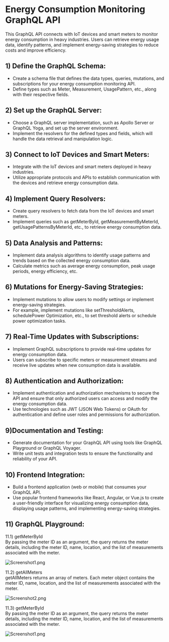 # Energy Consumption Monitoring GraphQL API

This GraphQL API connects with IoT devices and smart meters to monitor energy consumption in heavy industries. Users can retrieve energy usage data, identify patterns, and implement energy-saving strategies to reduce costs and improve efficiency.

## 1) Define the GraphQL Schema:

* Create a schema file that defines the data types, queries, mutations, and subscriptions for your energy consumption monitoring API.
* Define types such as Meter, Measurement, UsagePattern, etc., along with their respective fields.

## 2) Set up the GraphQL Server:

* Choose a GraphQL server implementation, such as Apollo Server or GraphQL Yoga, and set up the server environment.
* Implement the resolvers for the defined types and fields, which will handle the data retrieval and manipulation logic.

## 3) Connect to IoT Devices and Smart Meters:

* Integrate with the IoT devices and smart meters deployed in heavy industries.
* Utilize appropriate protocols and APIs to establish communication with the devices and retrieve energy consumption data.

## 4) Implement Query Resolvers:

* Create query resolvers to fetch data from the IoT devices and smart meters.
* Implement queries such as getMeterById, getMeasurementByMeterId, getUsagePatternsByMeterId, etc., to retrieve energy consumption data.

## 5) Data Analysis and Patterns:

* Implement data analysis algorithms to identify usage patterns and trends based on the collected energy consumption data.
* Calculate metrics such as average energy consumption, peak usage periods, energy efficiency, etc.

## 6) Mutations for Energy-Saving Strategies:

* Implement mutations to allow users to modify settings or implement energy-saving strategies.
* For example, implement mutations like setThresholdAlerts, schedulePower Optimization, etc., to set threshold alerts or schedule power optimization tasks.

## 7) Real-Time Updates with Subscriptions:

* Implement GraphQL subscriptions to provide real-time updates for energy consumption data.
* Users can subscribe to specific meters or measurement streams and receive live updates when new consumption data is available.

## 8) Authentication and Authorization:

* Implement authentication and authorization mechanisms to secure the API and ensure that only authorized users can access and modify the energy consumption data.
* Use technologies such as JWT (JSON Web Tokens) or OAuth for authentication and define user roles and permissions for authorization.

## 9)Documentation and Testing:

* Generate documentation for your GraphQL API using tools like GraphQL Playground or GraphQL Voyager.
* Write unit tests and integration tests to ensure the functionality and reliability of your API.

## 10) Frontend Integration:

* Build a frontend application (web or mobile) that consumes your GraphQL API.
* Use popular frontend frameworks like React, Angular, or Vue.js to create a user-friendly interface for visualizing energy consumption data, displaying usage patterns, and implementing energy-saving strategies.

## 11) GraphQL Playground:

11.1) getMeterById<br>
By passing the meter ID as an argument, the query returns the meter details, including the meter ID, name, location, and the list of measurements associated with the meter.

![Screenshot1.png](https://github.com/miguelamello/spring-java/blob/main/Screenshot1.png)
<br>

11.2) getAllMeters<br>
getAllMeters returns an array of meters. Each meter object contains the meter ID, name, location, and the list of measurements associated with the meter.

![Screenshot2.png](https://github.com/miguelamello/spring-java/blob/main/Screenshot2.png)

11.3) getMeterById<br>
By passing the meter ID as an argument, the query returns the meter details, including the meter ID, name, location, and the list of measurements associated with the meter.

![Screenshot1.png](https://github.com/miguelamello/spring-java/blob/main/Screenshot1.png)
<br>
